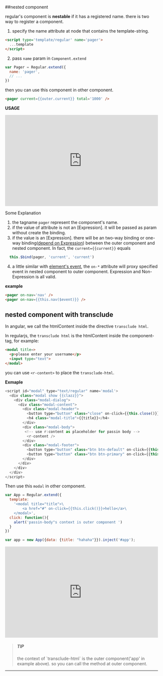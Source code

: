 ##nested component

regular's component is __nestable__ if it has a registered name. there is two way to register a component.


1. specify the name attribute at node that contains the template-string.

  ```html
  <script type='template/regular' name='pager'>
    ...template
  </script> 
  ```
2. pass `name` param in `Component.extend`
  ```javascript
  var Pager = Regular.extend({
    name: 'pager',
    // ...
  })
  ```

then you can use this component in other component.

```html
<pager current={{outer.current}} total='1000' />
```


__USAGE__

<iframe width="100%" height="300" src="http://jsfiddle.net/leeluolee/DCFXn/embedded/result,js,html,resources" allowfullscreen="allowfullscreen" frameborder="0"></iframe>


Some Explanation

1. the tagname `pager` represent the component's name.
2. if the value of attribute is not an [Expression]. it will be passed as param without create the binding.
3. if the value is an [Expression]. there will be an two-way binding or one-way binding([depend on Expression](binding.html#bind)) between the outer component and nested component. In fact, the `current={{current}}` equals

  ```javascript
    this.$bind(pager, 'current', 'current')
  ```
4. a little similar with [element's event](../core/event.md), the `on-*` attribute will proxy specified event in nested component to outer component. Expression and Non-Expression is all valid.
  
  __example__

  ```html
  <pager on-nav='nav' />
  <pager on-nav={{this.nav($event)}} />

  ```


## nested component with transclude

In angular, we call the htmlContent inside the directive `transclude html`. 

In regularjs, the `transclude html` is the htmlContent inside the component-tag, for example: 

```html
<modal title=>
  <p>please enter your username</p>
  <input type="text">
</modal>
```

you can use `<r-content>` to place the `transclude-html`.


__Exmaple__


```javascript
<script id="modal" type="text/regular" name='modal'>
  <div class="modal show {{clazz}}">
    <div class="modal-dialog">
      <div class="modal-content">
        <div class="modal-header">
          <button type="button" class="close" on-click={{this.close()}} data-dismiss="modal" aria-hidden="true">×</button>
          <h4 class="modal-title">{{title}}</h4>
        </div>
        <div class="modal-body">
         <!-- use r:content as placeholder for passin body -->
          <r-content />
        </div>
        <div class="modal-footer">
          <button type="button" class="btn btn-default" on-click={{this.close()}} >Close</button>
          <button type="button" class="btn btn-primary" on-click={{this.confirm()}}>Confirm</button>
        </div>
      </div>
    </div>
  </div>
</script>
```

Then use this `modal` in other component.

```javascript
var App = Regular.extend({
  template:
    '<modal title="title">\
        <a href="#" on-click={{this.click()}}>hello</a>\
    </modal>',
  click: function(){
    alert('passin-body"s context is outer component ')
  }
})

var app = new App({data: {title: "hahaha"}}).inject('#app');
```

<iframe width="100%" height="300" src="http://jsfiddle.net/leeluolee/4wuDZ/embedded/result,js,html,resources" allowfullscreen="allowfullscreen" frameborder="0"></iframe>


> <h5>TIP</h5>
> the context of `transclude-html` is the outer component('app' in  example above). so you can call the method at outer component.


---------------------------------------




